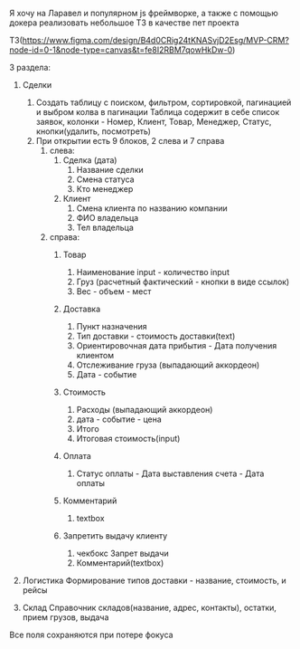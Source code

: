 Я хочу на Ларавел и популярном js фреймворке, а также с помощью докера реализовать небольшое ТЗ в качестве пет проекта

ТЗ(https://www.figma.com/design/B4d0CRig24tKNASvjD2Esg/MVP-CRM?node-id=0-1&node-type=canvas&t=fe8I2RBM7qowHkDw-0)

3 раздела:

1. Сделки
    1. Создать таблицу с поиском, фильтром, сортировкой, пагинацией и выбром колва в пагинации
       Таблица содержит в себе список заявок, колонки - Номер, Клиент, Товар, Менеджер, Статус, кнопки(удалить,
       посмотреть)
    2. При открытии есть 9 блоков, 2 слева и 7 справа
        1. слева:
            1. Сделка (дата)
                1. Название сделки
                2. Смена статуса
                3. Кто менеджер
            2. Клиент
                1. Смена клиента по названию компании
                2. ФИО владельца
                3. Тел владельца
        2. справа:
            1. Товар
                1. Наименование input - количество input
                2. Груз (расчетный фактический - кнопки в виде ссылок)
                3. Вес - объем - мест

            2. Доставка
                1. Пункт назначения
                2. Тип доставки - стоимость доставки(text)
                3. Ориентировочная дата прибытия - Дата получения клиентом
                4. Отслеживание груза (выпадающий аккордеон)
                5. Дата - событие
            3. Стоимость
                1. Расходы (выпадающий аккордеон)
                2. дата - событие - цена
                3. Итого
                4. Итоговая стоимость(input)
            4. Оплата
                1. Статус оплаты - Дата выставления счета - Дата оплаты
            5. Комментарий
                1. textbox
            6. Запретить выдачу клиенту
                1. чекбокс Запрет выдачи
                2. Комментарий(textbox)

2. Логистика
   Формирование типов доставки - название, стоимость, и рейсы
3. Склад
   Справочник складов(название, адрес, контакты), остатки, прием грузов, выдача

Все поля сохраняются при потере фокуса
